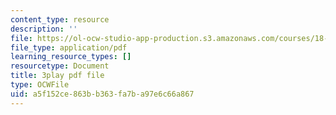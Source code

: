 ```yaml
---
content_type: resource
description: ''
file: https://ol-ocw-studio-app-production.s3.amazonaws.com/courses/18-06sc-linear-algebra-fall-2011/a5f152ce863bb363fa7ba97e6c66a867_FzncDO1eSNI.pdf
file_type: application/pdf
learning_resource_types: []
resourcetype: Document
title: 3play pdf file
type: OCWFile
uid: a5f152ce-863b-b363-fa7b-a97e6c66a867
---
```

